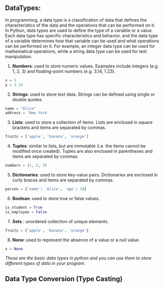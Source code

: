 ## DataTypes:
In programming, a data type is a classification of data that defines the characteristics of the data and the operations that can be performed on it. In Python, data types are used to define the type of a variable or a value.
Each data type has specific characteristics and behavior, and the data type of a variable determines how that variable can be used and what operations can be performed on it. For example, an integer data type can be used for mathematical operations, while a string data type can be used for text manipulation. <br/>
 1. **Numbers**: used to store numeric values. Examples include integers (e.g. 1, 2, 3) and floating-point numbers (e.g. 3.14, 1.23).
```python
x = 5
y = 3.14
```
2. **Strings**: used to store text data. Strings can be defined using single or double quotes.
```python
name = "Alice"
address = 'New York'
```
3. **Lists**: used to store a collection of items. Lists are enclosed in square brackets and items are separated by commas.
```python
fruits = ['apple', 'banana', 'orange']
```
4. **Tuples**: similar to lists, but are immutable (i.e. the items cannot be modified once created). Tuples are also enclosed in parentheses and items are separated by commas.
```python
numbers = (1, 2, 3)
```
5. **Dictionaries**: used to store key-value pairs. Dictionaries are enclosed in curly braces and items are separated by commas.
 ```python
 person = {'name': 'Alice', 'age': 30}
```
6. **Boolean**: used to store true or false values.
```python
is_student = True
is_employee = False
```
7. **Sets** : unordered collection of unique elements.
```python
fruits = {'apple', 'banana', 'orange'}
```
8. **None**: used to represent the absence of a value or a null value.
```python
x = None
```
*These are the basic data types in python and you can use them to store different types of data in your program.*
## Data Type Conversion (Type Casting)